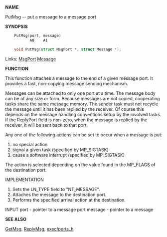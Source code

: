 
**NAME**

PutMsg -- put a message to a message port

**SYNOPSIS**

```c
    PutMsg(port, message)
           A0    A1

    void PutMsg(struct MsgPort *, struct Message *);

```
Links: [MsgPort](_OOYY) [Message](_OOYY) 

**FUNCTION**

This function attaches a message to the end of a given message port.
It provides a fast, non-copying message sending mechanism.

Messages can be attached to only one port at a time.  The message
body can be of any size or form.  Because messages are not copied,
cooperating tasks share the same message memory.  The sender task
must not recycle the message until it has been replied by the
receiver.  Of course this depends on the message handling conventions
setup by the involved tasks.  If the ReplyPort field is non-zero,
when the message is replied by the receiver, it will be sent back to
that port.

Any one of the following actions can be set to occur when a message
is put:

1. no special action
2. signal a given task (specified by MP_SIGTASK)
3. cause a software interrupt (specified by MP_SIGTASK)

The action is selected depending on the value found in the MP_FLAGS
of the destination port.

IMPLEMENTATION
1.  Sets the LN_TYPE field to &#034;NT_MESSAGE&#034;.
2.  Attaches the message to the destination port.
3.  Performs the specified arrival action at the destination.

INPUT
port - pointer to a message port
message - pointer to a message

**SEE ALSO**

[GetMsg](GetMsg), [ReplyMsg](ReplyMsg), [exec/ports_h](_OOYY)
